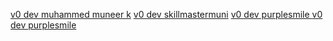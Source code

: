 [v0 dev muhammed muneer k](https://v0.dev/chat/YpsfnJ1jjXK)
[v0 dev skillmastermuni](https://v0.dev/chat/N2l4P5UpcXa)
[v0 dev purplesmile ](https://v0.dev/chat/sPt6I32ZS09)
[v0 dev purplesmile ](https://v0.dev/chat/OGp59Ni9a6q)